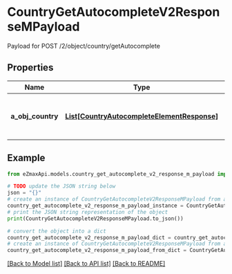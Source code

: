 # CountryGetAutocompleteV2ResponseMPayload

Payload for POST /2/object/country/getAutocomplete

## Properties

Name | Type | Description | Notes
------------ | ------------- | ------------- | -------------
**a_obj_country** | [**List[CountryAutocompleteElementResponse]**](CountryAutocompleteElementResponse.md) | An array of Country autocomplete element response. | 

## Example

```python
from eZmaxApi.models.country_get_autocomplete_v2_response_m_payload import CountryGetAutocompleteV2ResponseMPayload

# TODO update the JSON string below
json = "{}"
# create an instance of CountryGetAutocompleteV2ResponseMPayload from a JSON string
country_get_autocomplete_v2_response_m_payload_instance = CountryGetAutocompleteV2ResponseMPayload.from_json(json)
# print the JSON string representation of the object
print(CountryGetAutocompleteV2ResponseMPayload.to_json())

# convert the object into a dict
country_get_autocomplete_v2_response_m_payload_dict = country_get_autocomplete_v2_response_m_payload_instance.to_dict()
# create an instance of CountryGetAutocompleteV2ResponseMPayload from a dict
country_get_autocomplete_v2_response_m_payload_from_dict = CountryGetAutocompleteV2ResponseMPayload.from_dict(country_get_autocomplete_v2_response_m_payload_dict)
```
[[Back to Model list]](../README.md#documentation-for-models) [[Back to API list]](../README.md#documentation-for-api-endpoints) [[Back to README]](../README.md)


